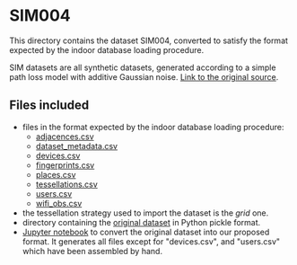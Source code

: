 # SIM004

This directory contains the dataset SIM004, converted to satisfy the format expected by the indoor database loading procedure.

SIM datasets are all synthetic datasets, generated according to a simple path loss model with additive Gaussian noise. [Link to the original source](https://www.mdpi.com/1424-8220/17/12/2736).

## Files included

* files in the format expected by the indoor database loading procedure:
  * [adjacences.csv](https://github.com/dslab-uniud/Database-indoor/blob/main/Datasets/converted_datasets/SIM004/adjacences.csv)
  * [dataset_metadata.csv](https://github.com/dslab-uniud/Database-indoor/blob/main/Datasets/converted_datasets/SIM004/dataset_metadata.csv)
  * [devices.csv](https://github.com/dslab-uniud/Database-indoor/blob/main/Datasets/converted_datasets/SIM004/devices.csv)
  * [fingerprints.csv](https://github.com/dslab-uniud/Database-indoor/blob/main/Datasets/converted_datasets/SIM004/fingerprints.csv)
  * [places.csv](https://github.com/dslab-uniud/Database-indoor/blob/main/Datasets/converted_datasets/SIM004/places.csv)
  * [tessellations.csv](https://github.com/dslab-uniud/Database-indoor/blob/main/Datasets/converted_datasets/SIM004/tessellations.csv)
  * [users.csv](https://github.com/dslab-uniud/Database-indoor/blob/main/Datasets/converted_datasets/SIM004/users.csv)
  * [wifi_obs.csv](https://github.com/dslab-uniud/Database-indoor/blob/main/Datasets/converted_datasets/SIM004/wifi_obs.csv)
* the tessellation strategy used to import the dataset is the _grid_ one.
* directory containing the [original dataset](https://github.com/dslab-uniud/Database-indoor/blob/main/Datasets/raw_datasets/SIM/SIM004/) in Python pickle format.
* [Jupyter notebook](https://github.com/dslab-uniud/Database-indoor/blob/main/Datasets/sim_convert.ipynb) to convert the original dataset into our proposed format. It generates all files except for "devices.csv", and "users.csv" which have been assembled by hand.
